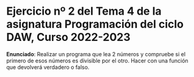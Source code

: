# Ejercicio nº 2 del Tema 4 de la asignatura Programación del ciclo DAW, Curso 2022-2023
**Enunciado**: Realizar un programa que lea 2 números y compruebe si el primero de esos números es divisible por el otro. Hacer con una función que devolverá verdadero o falso.
